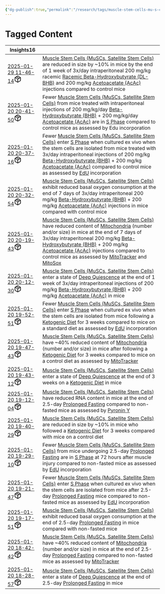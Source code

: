 ```yaml
---
{"dg-publish":true,"permalink":"/research/tags/muscle-stem-cells-mu-s-cs-satellite-stem-cells/","updated":"2025-01-30T16:40:02-05:00"}
---
```


# Tagged Content
<div><table class="dataview table-view-table"><thead class="table-view-thead"><tr class="table-view-tr-header"><th class="table-view-th"><span>Insights</span><span class="dataview small-text">16</span></th><th class="table-view-th"><span></span></th></tr></thead><tbody class="table-view-tbody"><tr><td><span><a data-tooltip-position="top" aria-label="Research/Insights/2025-01-29 11-46-14.md" data-href="Research/Insights/2025-01-29 11-46-14.md" href="Research/Insights/2025-01-29 11-46-14.md" class="internal-link" target="_blank" rel="noopener nofollow" fileclass-name="Research Links">2025-01-29 11-46-14</a><a class="metadata-menu fileclass-icon"><svg xmlns="http://www.w3.org/2000/svg" width="24" height="24" viewBox="0 0 24 24" fill="none" stroke="currentColor" stroke-width="2" stroke-linecap="round" stroke-linejoin="round" class="svg-icon lucide-package"><path d="m7.5 4.27 9 5.15"></path><path d="M21 8a2 2 0 0 0-1-1.73l-7-4a2 2 0 0 0-2 0l-7 4A2 2 0 0 0 3 8v8a2 2 0 0 0 1 1.73l7 4a2 2 0 0 0 2 0l7-4A2 2 0 0 0 21 16Z"></path><path d="m3.3 7 8.7 5 8.7-5"></path><path d="M12 22V12"></path></svg></a></span></td><td><span><a data-href="Muscle Stem Cells (MuSCs, Satellite Stem Cells)" href="Muscle Stem Cells (MuSCs, Satellite Stem Cells)" class="internal-link" target="_blank" rel="noopener nofollow">Muscle Stem Cells (MuSCs, Satellite Stem Cells)</a> are reduced in size by ~10% in mice by the end of 1 week of 3x/day intraperitoneal 200 mg/kg racemic <a data-href="Racemic Beta-Hydroxybutyrate (DL-BHB)" href="Racemic Beta-Hydroxybutyrate (DL-BHB)" class="internal-link" target="_blank" rel="noopener nofollow">Racemic Beta-Hydroxybutyrate (DL-BHB)</a> and 200 mg/kg <a data-href="Acetoacetate (AcAc)" href="Acetoacetate (AcAc)" class="internal-link" target="_blank" rel="noopener nofollow">Acetoacetate (AcAc)</a> injections compared to control mice</span></td></tr><tr><td><span><a data-tooltip-position="top" aria-label="Research/Insights/2025-01-20 20-41-50.md" data-href="Research/Insights/2025-01-20 20-41-50.md" href="Research/Insights/2025-01-20 20-41-50.md" class="internal-link" target="_blank" rel="noopener nofollow" fileclass-name="Research Links">2025-01-20 20-41-50</a><a class="metadata-menu fileclass-icon"><svg xmlns="http://www.w3.org/2000/svg" width="24" height="24" viewBox="0 0 24 24" fill="none" stroke="currentColor" stroke-width="2" stroke-linecap="round" stroke-linejoin="round" class="svg-icon lucide-package"><path d="m7.5 4.27 9 5.15"></path><path d="M21 8a2 2 0 0 0-1-1.73l-7-4a2 2 0 0 0-2 0l-7 4A2 2 0 0 0 3 8v8a2 2 0 0 0 1 1.73l7 4a2 2 0 0 0 2 0l7-4A2 2 0 0 0 21 16Z"></path><path d="m3.3 7 8.7 5 8.7-5"></path><path d="M12 22V12"></path></svg></a></span></td><td><span>Fewer <a data-href="Muscle Stem Cells (MuSCs, Satellite Stem Cells)" href="Muscle Stem Cells (MuSCs, Satellite Stem Cells)" class="internal-link" target="_blank" rel="noopener nofollow">Muscle Stem Cells (MuSCs, Satellite Stem Cells)</a> from mice treated with intraperitoneal injections of 200 mg/kg/day <a data-href="Beta-Hydroxybutyrate (BHB)" href="Beta-Hydroxybutyrate (BHB)" class="internal-link" target="_blank" rel="noopener nofollow">Beta-Hydroxybutyrate (BHB)</a> + 200 mg/kg/day <a data-href="Acetoacetate (AcAc)" href="Acetoacetate (AcAc)" class="internal-link" target="_blank" rel="noopener nofollow">Acetoacetate (AcAc)</a> are in <a data-href="S Phase" href="S Phase" class="internal-link" target="_blank" rel="noopener nofollow">S Phase</a> compared to control mice as assessed by Edu incorporation</span></td></tr><tr><td><span><a data-tooltip-position="top" aria-label="Research/Insights/2025-01-20 20-37-16.md" data-href="Research/Insights/2025-01-20 20-37-16.md" href="Research/Insights/2025-01-20 20-37-16.md" class="internal-link" target="_blank" rel="noopener nofollow" fileclass-name="Research Links">2025-01-20 20-37-16</a><a class="metadata-menu fileclass-icon"><svg xmlns="http://www.w3.org/2000/svg" width="24" height="24" viewBox="0 0 24 24" fill="none" stroke="currentColor" stroke-width="2" stroke-linecap="round" stroke-linejoin="round" class="svg-icon lucide-package"><path d="m7.5 4.27 9 5.15"></path><path d="M21 8a2 2 0 0 0-1-1.73l-7-4a2 2 0 0 0-2 0l-7 4A2 2 0 0 0 3 8v8a2 2 0 0 0 1 1.73l7 4a2 2 0 0 0 2 0l7-4A2 2 0 0 0 21 16Z"></path><path d="m3.3 7 8.7 5 8.7-5"></path><path d="M12 22V12"></path></svg></a></span></td><td><span>Fewer <a data-href="Muscle Stem Cells (MuSCs, Satellite Stem Cells)" href="Muscle Stem Cells (MuSCs, Satellite Stem Cells)" class="internal-link" target="_blank" rel="noopener nofollow">Muscle Stem Cells (MuSCs, Satellite Stem Cells)</a> enter <a data-href="S Phase" href="S Phase" class="internal-link" target="_blank" rel="noopener nofollow">S Phase</a> when cultured ex vivo when the stem cells are isolated from mice treated with 3x/day intraperitoneal injections of 200 mg/kg <a data-href="Beta-Hydroxybutyrate (BHB)" href="Beta-Hydroxybutyrate (BHB)" class="internal-link" target="_blank" rel="noopener nofollow">Beta-Hydroxybutyrate (BHB)</a> + 200 mg/kg <a data-href="Acetoacetate (AcAc)" href="Acetoacetate (AcAc)" class="internal-link" target="_blank" rel="noopener nofollow">Acetoacetate (AcAc)</a> compared to control mice as assessed by <a data-href="EdU" href="EdU" class="internal-link" target="_blank" rel="noopener nofollow">EdU</a> incorporation</span></td></tr><tr><td><span><a data-tooltip-position="top" aria-label="Research/Insights/2025-01-20 20-32-54.md" data-href="Research/Insights/2025-01-20 20-32-54.md" href="Research/Insights/2025-01-20 20-32-54.md" class="internal-link" target="_blank" rel="noopener nofollow" fileclass-name="Research Links">2025-01-20 20-32-54</a><a class="metadata-menu fileclass-icon"><svg xmlns="http://www.w3.org/2000/svg" width="24" height="24" viewBox="0 0 24 24" fill="none" stroke="currentColor" stroke-width="2" stroke-linecap="round" stroke-linejoin="round" class="svg-icon lucide-package"><path d="m7.5 4.27 9 5.15"></path><path d="M21 8a2 2 0 0 0-1-1.73l-7-4a2 2 0 0 0-2 0l-7 4A2 2 0 0 0 3 8v8a2 2 0 0 0 1 1.73l7 4a2 2 0 0 0 2 0l7-4A2 2 0 0 0 21 16Z"></path><path d="m3.3 7 8.7 5 8.7-5"></path><path d="M12 22V12"></path></svg></a></span></td><td><span><a data-href="Muscle Stem Cells (MuSCs, Satellite Stem Cells)" href="Muscle Stem Cells (MuSCs, Satellite Stem Cells)" class="internal-link" target="_blank" rel="noopener nofollow">Muscle Stem Cells (MuSCs, Satellite Stem Cells)</a> exhibit reduced basal oxygen consumption at the end of 7 days of 3x/day intraperitoneal 200 mg/kg <a data-href="Beta-Hydroxybutyrate (BHB)" href="Beta-Hydroxybutyrate (BHB)" class="internal-link" target="_blank" rel="noopener nofollow">Beta-Hydroxybutyrate (BHB)</a> + 200 mg/kg <a data-href="Acetoacetate (AcAc)" href="Acetoacetate (AcAc)" class="internal-link" target="_blank" rel="noopener nofollow">Acetoacetate (AcAc)</a> injections in mice compared with control mice</span></td></tr><tr><td><span><a data-tooltip-position="top" aria-label="Research/Insights/2025-01-20 20-19-43.md" data-href="Research/Insights/2025-01-20 20-19-43.md" href="Research/Insights/2025-01-20 20-19-43.md" class="internal-link" target="_blank" rel="noopener nofollow" fileclass-name="Research Links">2025-01-20 20-19-43</a><a class="metadata-menu fileclass-icon"><svg xmlns="http://www.w3.org/2000/svg" width="24" height="24" viewBox="0 0 24 24" fill="none" stroke="currentColor" stroke-width="2" stroke-linecap="round" stroke-linejoin="round" class="svg-icon lucide-package"><path d="m7.5 4.27 9 5.15"></path><path d="M21 8a2 2 0 0 0-1-1.73l-7-4a2 2 0 0 0-2 0l-7 4A2 2 0 0 0 3 8v8a2 2 0 0 0 1 1.73l7 4a2 2 0 0 0 2 0l7-4A2 2 0 0 0 21 16Z"></path><path d="m3.3 7 8.7 5 8.7-5"></path><path d="M12 22V12"></path></svg></a></span></td><td><span><a data-href="Muscle Stem Cells (MuSCs, Satellite Stem Cells)" href="Muscle Stem Cells (MuSCs, Satellite Stem Cells)" class="internal-link" target="_blank" rel="noopener nofollow">Muscle Stem Cells (MuSCs, Satellite Stem Cells)</a> have reduced content of <a data-href="Mitochondria" href="Mitochondria" class="internal-link" target="_blank" rel="noopener nofollow">Mitochondria</a> (number and/or size) in mice at the end of 7 days of 3x/day intraperitoneal 200 mg/kg <a data-href="Beta-Hydroxybutyrate (BHB)" href="Beta-Hydroxybutyrate (BHB)" class="internal-link" target="_blank" rel="noopener nofollow">Beta-Hydroxybutyrate (BHB)</a> + 200 mg/kg <a data-href="Acetoacetate (AcAc)" href="Acetoacetate (AcAc)" class="internal-link" target="_blank" rel="noopener nofollow">Acetoacetate (AcAc)</a> injections compared to control mice as assessed by <a data-href="MitoTracker" href="MitoTracker" class="internal-link" target="_blank" rel="noopener nofollow">MitoTracker</a> and <a data-href="MitoSox" href="MitoSox" class="internal-link" target="_blank" rel="noopener nofollow">MitoSox</a></span></td></tr><tr><td><span><a data-tooltip-position="top" aria-label="Research/Insights/2025-01-20 20-12-30.md" data-href="Research/Insights/2025-01-20 20-12-30.md" href="Research/Insights/2025-01-20 20-12-30.md" class="internal-link" target="_blank" rel="noopener nofollow" fileclass-name="Research Links">2025-01-20 20-12-30</a><a class="metadata-menu fileclass-icon"><svg xmlns="http://www.w3.org/2000/svg" width="24" height="24" viewBox="0 0 24 24" fill="none" stroke="currentColor" stroke-width="2" stroke-linecap="round" stroke-linejoin="round" class="svg-icon lucide-package"><path d="m7.5 4.27 9 5.15"></path><path d="M21 8a2 2 0 0 0-1-1.73l-7-4a2 2 0 0 0-2 0l-7 4A2 2 0 0 0 3 8v8a2 2 0 0 0 1 1.73l7 4a2 2 0 0 0 2 0l7-4A2 2 0 0 0 21 16Z"></path><path d="m3.3 7 8.7 5 8.7-5"></path><path d="M12 22V12"></path></svg></a></span></td><td><span><a data-href="Muscle Stem Cells (MuSCs, Satellite Stem Cells)" href="Muscle Stem Cells (MuSCs, Satellite Stem Cells)" class="internal-link" target="_blank" rel="noopener nofollow">Muscle Stem Cells (MuSCs, Satellite Stem Cells)</a> enter a state of <a data-href="Deep Quiescence" href="Deep Quiescence" class="internal-link" target="_blank" rel="noopener nofollow">Deep Quiescence</a> at the end of 1 week of 3x/day intraperitoneal injections of 200 mg/kg <a data-href="Beta-Hydroxybutyrate (BHB)" href="Beta-Hydroxybutyrate (BHB)" class="internal-link" target="_blank" rel="noopener nofollow">Beta-Hydroxybutyrate (BHB)</a> + 200 mg/kg <a data-href="Acetoacetate (AcAc)" href="Acetoacetate (AcAc)" class="internal-link" target="_blank" rel="noopener nofollow">Acetoacetate (AcAc)</a> in mice</span></td></tr><tr><td><span><a data-tooltip-position="top" aria-label="Research/Insights/2025-01-20 19-52-51.md" data-href="Research/Insights/2025-01-20 19-52-51.md" href="Research/Insights/2025-01-20 19-52-51.md" class="internal-link" target="_blank" rel="noopener nofollow" fileclass-name="Research Links">2025-01-20 19-52-51</a><a class="metadata-menu fileclass-icon"><svg xmlns="http://www.w3.org/2000/svg" width="24" height="24" viewBox="0 0 24 24" fill="none" stroke="currentColor" stroke-width="2" stroke-linecap="round" stroke-linejoin="round" class="svg-icon lucide-package"><path d="m7.5 4.27 9 5.15"></path><path d="M21 8a2 2 0 0 0-1-1.73l-7-4a2 2 0 0 0-2 0l-7 4A2 2 0 0 0 3 8v8a2 2 0 0 0 1 1.73l7 4a2 2 0 0 0 2 0l7-4A2 2 0 0 0 21 16Z"></path><path d="m3.3 7 8.7 5 8.7-5"></path><path d="M12 22V12"></path></svg></a></span></td><td><span>Fewer <a data-href="Muscle Stem Cells (MuSCs, Satellite Stem Cells)" href="Muscle Stem Cells (MuSCs, Satellite Stem Cells)" class="internal-link" target="_blank" rel="noopener nofollow">Muscle Stem Cells (MuSCs, Satellite Stem Cells)</a> enter <a data-href="S Phase" href="S Phase" class="internal-link" target="_blank" rel="noopener nofollow">S Phase</a> when cultured ex vivo when the stem cells are isolated from mice following a <a data-href="Ketogenic Diet" href="Ketogenic Diet" class="internal-link" target="_blank" rel="noopener nofollow">Ketogenic Diet</a> for 3 weeks compared to mice on a standard diet as assessed by <a data-href="EdU" href="EdU" class="internal-link" target="_blank" rel="noopener nofollow">EdU</a> incorporation</span></td></tr><tr><td><span><a data-tooltip-position="top" aria-label="Research/Insights/2025-01-20 19-47-43.md" data-href="Research/Insights/2025-01-20 19-47-43.md" href="Research/Insights/2025-01-20 19-47-43.md" class="internal-link" target="_blank" rel="noopener nofollow" fileclass-name="Research Links">2025-01-20 19-47-43</a><a class="metadata-menu fileclass-icon"><svg xmlns="http://www.w3.org/2000/svg" width="24" height="24" viewBox="0 0 24 24" fill="none" stroke="currentColor" stroke-width="2" stroke-linecap="round" stroke-linejoin="round" class="svg-icon lucide-package"><path d="m7.5 4.27 9 5.15"></path><path d="M21 8a2 2 0 0 0-1-1.73l-7-4a2 2 0 0 0-2 0l-7 4A2 2 0 0 0 3 8v8a2 2 0 0 0 1 1.73l7 4a2 2 0 0 0 2 0l7-4A2 2 0 0 0 21 16Z"></path><path d="m3.3 7 8.7 5 8.7-5"></path><path d="M12 22V12"></path></svg></a></span></td><td><span><a data-href="Muscle Stem Cells (MuSCs, Satellite Stem Cells)" href="Muscle Stem Cells (MuSCs, Satellite Stem Cells)" class="internal-link" target="_blank" rel="noopener nofollow">Muscle Stem Cells (MuSCs, Satellite Stem Cells)</a> have ~40% reduced content of <a data-href="Mitochondria" href="Mitochondria" class="internal-link" target="_blank" rel="noopener nofollow">Mitochondria</a> (number and/or size) in mice after following a <a data-href="Ketogenic Diet" href="Ketogenic Diet" class="internal-link" target="_blank" rel="noopener nofollow">Ketogenic Diet</a> for 3 weeks compared to mice on a control diet as assessed by <a data-href="MitoTracker" href="MitoTracker" class="internal-link" target="_blank" rel="noopener nofollow">MitoTracker</a></span></td></tr><tr><td><span><a data-tooltip-position="top" aria-label="Research/Insights/2025-01-20 19-43-12.md" data-href="Research/Insights/2025-01-20 19-43-12.md" href="Research/Insights/2025-01-20 19-43-12.md" class="internal-link" target="_blank" rel="noopener nofollow" fileclass-name="Research Links">2025-01-20 19-43-12</a><a class="metadata-menu fileclass-icon"><svg xmlns="http://www.w3.org/2000/svg" width="24" height="24" viewBox="0 0 24 24" fill="none" stroke="currentColor" stroke-width="2" stroke-linecap="round" stroke-linejoin="round" class="svg-icon lucide-package"><path d="m7.5 4.27 9 5.15"></path><path d="M21 8a2 2 0 0 0-1-1.73l-7-4a2 2 0 0 0-2 0l-7 4A2 2 0 0 0 3 8v8a2 2 0 0 0 1 1.73l7 4a2 2 0 0 0 2 0l7-4A2 2 0 0 0 21 16Z"></path><path d="m3.3 7 8.7 5 8.7-5"></path><path d="M12 22V12"></path></svg></a></span></td><td><span><a data-href="Muscle Stem Cells (MuSCs, Satellite Stem Cells)" href="Muscle Stem Cells (MuSCs, Satellite Stem Cells)" class="internal-link" target="_blank" rel="noopener nofollow">Muscle Stem Cells (MuSCs, Satellite Stem Cells)</a> enter a state of <a data-href="Deep Quiescence" href="Deep Quiescence" class="internal-link" target="_blank" rel="noopener nofollow">Deep Quiescence</a> at the end of 3 weeks on a <a data-href="Ketogenic Diet" href="Ketogenic Diet" class="internal-link" target="_blank" rel="noopener nofollow">Ketogenic Diet</a> in mice</span></td></tr><tr><td><span><a data-tooltip-position="top" aria-label="Research/Insights/2025-01-20 19-12-04.md" data-href="Research/Insights/2025-01-20 19-12-04.md" href="Research/Insights/2025-01-20 19-12-04.md" class="internal-link" target="_blank" rel="noopener nofollow" fileclass-name="Research Links">2025-01-20 19-12-04</a><a class="metadata-menu fileclass-icon"><svg xmlns="http://www.w3.org/2000/svg" width="24" height="24" viewBox="0 0 24 24" fill="none" stroke="currentColor" stroke-width="2" stroke-linecap="round" stroke-linejoin="round" class="svg-icon lucide-package"><path d="m7.5 4.27 9 5.15"></path><path d="M21 8a2 2 0 0 0-1-1.73l-7-4a2 2 0 0 0-2 0l-7 4A2 2 0 0 0 3 8v8a2 2 0 0 0 1 1.73l7 4a2 2 0 0 0 2 0l7-4A2 2 0 0 0 21 16Z"></path><path d="m3.3 7 8.7 5 8.7-5"></path><path d="M12 22V12"></path></svg></a></span></td><td><span><a data-href="Muscle Stem Cells (MuSCs, Satellite Stem Cells)" href="Muscle Stem Cells (MuSCs, Satellite Stem Cells)" class="internal-link" target="_blank" rel="noopener nofollow">Muscle Stem Cells (MuSCs, Satellite Stem Cells)</a> have reduced RNA content in mice at the end of 2.5-day <a data-href="Prolonged Fasting" href="Prolonged Fasting" class="internal-link" target="_blank" rel="noopener nofollow">Prolonged Fasting</a> compared to non-fasted mice as assessed by <a data-href="Pyronin Y" href="Pyronin Y" class="internal-link" target="_blank" rel="noopener nofollow">Pyronin Y</a></span></td></tr><tr><td><span><a data-tooltip-position="top" aria-label="Research/Insights/2025-01-20 19-40-29.md" data-href="Research/Insights/2025-01-20 19-40-29.md" href="Research/Insights/2025-01-20 19-40-29.md" class="internal-link" target="_blank" rel="noopener nofollow" fileclass-name="Research Links">2025-01-20 19-40-29</a><a class="metadata-menu fileclass-icon"><svg xmlns="http://www.w3.org/2000/svg" width="24" height="24" viewBox="0 0 24 24" fill="none" stroke="currentColor" stroke-width="2" stroke-linecap="round" stroke-linejoin="round" class="svg-icon lucide-package"><path d="m7.5 4.27 9 5.15"></path><path d="M21 8a2 2 0 0 0-1-1.73l-7-4a2 2 0 0 0-2 0l-7 4A2 2 0 0 0 3 8v8a2 2 0 0 0 1 1.73l7 4a2 2 0 0 0 2 0l7-4A2 2 0 0 0 21 16Z"></path><path d="m3.3 7 8.7 5 8.7-5"></path><path d="M12 22V12"></path></svg></a></span></td><td><span><a data-href="Muscle Stem Cells (MuSCs, Satellite Stem Cells)" href="Muscle Stem Cells (MuSCs, Satellite Stem Cells)" class="internal-link" target="_blank" rel="noopener nofollow">Muscle Stem Cells (MuSCs, Satellite Stem Cells)</a> are reduced in size by ~10% in mice who followed a <a data-href="Ketogenic Diet" href="Ketogenic Diet" class="internal-link" target="_blank" rel="noopener nofollow">Ketogenic Diet</a> for 3 weeks compared with mice on a control diet</span></td></tr><tr><td><span><a data-tooltip-position="top" aria-label="Research/Insights/2025-01-20 19-29-10.md" data-href="Research/Insights/2025-01-20 19-29-10.md" href="Research/Insights/2025-01-20 19-29-10.md" class="internal-link" target="_blank" rel="noopener nofollow" fileclass-name="Research Links">2025-01-20 19-29-10</a><a class="metadata-menu fileclass-icon"><svg xmlns="http://www.w3.org/2000/svg" width="24" height="24" viewBox="0 0 24 24" fill="none" stroke="currentColor" stroke-width="2" stroke-linecap="round" stroke-linejoin="round" class="svg-icon lucide-package"><path d="m7.5 4.27 9 5.15"></path><path d="M21 8a2 2 0 0 0-1-1.73l-7-4a2 2 0 0 0-2 0l-7 4A2 2 0 0 0 3 8v8a2 2 0 0 0 1 1.73l7 4a2 2 0 0 0 2 0l7-4A2 2 0 0 0 21 16Z"></path><path d="m3.3 7 8.7 5 8.7-5"></path><path d="M12 22V12"></path></svg></a></span></td><td><span>Fewer <a data-href="Muscle Stem Cells (MuSCs, Satellite Stem Cells)" href="Muscle Stem Cells (MuSCs, Satellite Stem Cells)" class="internal-link" target="_blank" rel="noopener nofollow">Muscle Stem Cells (MuSCs, Satellite Stem Cells)</a> from mice undergoing 2.5-day <a data-href="Prolonged Fasting" href="Prolonged Fasting" class="internal-link" target="_blank" rel="noopener nofollow">Prolonged Fasting</a> are in <a data-href="S Phase" href="S Phase" class="internal-link" target="_blank" rel="noopener nofollow">S Phase</a> at 72 hours after muscle injury compared to non-fasted mice as assessed by <a data-href="EdU" href="EdU" class="internal-link" target="_blank" rel="noopener nofollow">EdU</a> incorporation</span></td></tr><tr><td><span><a data-tooltip-position="top" aria-label="Research/Insights/2025-01-20 19-21-47.md" data-href="Research/Insights/2025-01-20 19-21-47.md" href="Research/Insights/2025-01-20 19-21-47.md" class="internal-link" target="_blank" rel="noopener nofollow" fileclass-name="Research Links">2025-01-20 19-21-47</a><a class="metadata-menu fileclass-icon"><svg xmlns="http://www.w3.org/2000/svg" width="24" height="24" viewBox="0 0 24 24" fill="none" stroke="currentColor" stroke-width="2" stroke-linecap="round" stroke-linejoin="round" class="svg-icon lucide-package"><path d="m7.5 4.27 9 5.15"></path><path d="M21 8a2 2 0 0 0-1-1.73l-7-4a2 2 0 0 0-2 0l-7 4A2 2 0 0 0 3 8v8a2 2 0 0 0 1 1.73l7 4a2 2 0 0 0 2 0l7-4A2 2 0 0 0 21 16Z"></path><path d="m3.3 7 8.7 5 8.7-5"></path><path d="M12 22V12"></path></svg></a></span></td><td><span>Fewer <a data-href="Muscle Stem Cells (MuSCs, Satellite Stem Cells)" href="Muscle Stem Cells (MuSCs, Satellite Stem Cells)" class="internal-link" target="_blank" rel="noopener nofollow">Muscle Stem Cells (MuSCs, Satellite Stem Cells)</a> enter <a data-href="S Phase" href="S Phase" class="internal-link" target="_blank" rel="noopener nofollow">S Phase</a> when cultured ex vivo when the stem cells are isolated from mice after 2.5-day <a data-href="Prolonged Fasting" href="Prolonged Fasting" class="internal-link" target="_blank" rel="noopener nofollow">Prolonged Fasting</a> mice compared to non-fasted mice as assessed by <a data-href="EdU" href="EdU" class="internal-link" target="_blank" rel="noopener nofollow">EdU</a> incorporation</span></td></tr><tr><td><span><a data-tooltip-position="top" aria-label="Research/Insights/2025-01-20 19-17-51.md" data-href="Research/Insights/2025-01-20 19-17-51.md" href="Research/Insights/2025-01-20 19-17-51.md" class="internal-link" target="_blank" rel="noopener nofollow" fileclass-name="Research Links">2025-01-20 19-17-51</a><a class="metadata-menu fileclass-icon"><svg xmlns="http://www.w3.org/2000/svg" width="24" height="24" viewBox="0 0 24 24" fill="none" stroke="currentColor" stroke-width="2" stroke-linecap="round" stroke-linejoin="round" class="svg-icon lucide-package"><path d="m7.5 4.27 9 5.15"></path><path d="M21 8a2 2 0 0 0-1-1.73l-7-4a2 2 0 0 0-2 0l-7 4A2 2 0 0 0 3 8v8a2 2 0 0 0 1 1.73l7 4a2 2 0 0 0 2 0l7-4A2 2 0 0 0 21 16Z"></path><path d="m3.3 7 8.7 5 8.7-5"></path><path d="M12 22V12"></path></svg></a></span></td><td><span><a data-href="Muscle Stem Cells (MuSCs, Satellite Stem Cells)" href="Muscle Stem Cells (MuSCs, Satellite Stem Cells)" class="internal-link" target="_blank" rel="noopener nofollow">Muscle Stem Cells (MuSCs, Satellite Stem Cells)</a> exhibit reduced basal oxygen consumption at the end of 2.5-day <a data-href="Prolonged Fasting" href="Prolonged Fasting" class="internal-link" target="_blank" rel="noopener nofollow">Prolonged Fasting</a> in mice compared with non-fasted mice</span></td></tr><tr><td><span><a data-tooltip-position="top" aria-label="Research/Insights/2025-01-20 18-42-42.md" data-href="Research/Insights/2025-01-20 18-42-42.md" href="Research/Insights/2025-01-20 18-42-42.md" class="internal-link" target="_blank" rel="noopener nofollow" fileclass-name="Research Links">2025-01-20 18-42-42</a><a class="metadata-menu fileclass-icon"><svg xmlns="http://www.w3.org/2000/svg" width="24" height="24" viewBox="0 0 24 24" fill="none" stroke="currentColor" stroke-width="2" stroke-linecap="round" stroke-linejoin="round" class="svg-icon lucide-package"><path d="m7.5 4.27 9 5.15"></path><path d="M21 8a2 2 0 0 0-1-1.73l-7-4a2 2 0 0 0-2 0l-7 4A2 2 0 0 0 3 8v8a2 2 0 0 0 1 1.73l7 4a2 2 0 0 0 2 0l7-4A2 2 0 0 0 21 16Z"></path><path d="m3.3 7 8.7 5 8.7-5"></path><path d="M12 22V12"></path></svg></a></span></td><td><span><a data-href="Muscle Stem Cells (MuSCs, Satellite Stem Cells)" href="Muscle Stem Cells (MuSCs, Satellite Stem Cells)" class="internal-link" target="_blank" rel="noopener nofollow">Muscle Stem Cells (MuSCs, Satellite Stem Cells)</a> have ~40% reduced content of <a data-href="Mitochondria" href="Mitochondria" class="internal-link" target="_blank" rel="noopener nofollow">Mitochondria</a> (number and/or size) in mice at the end of 2.5-day <a data-href="Prolonged Fasting" href="Prolonged Fasting" class="internal-link" target="_blank" rel="noopener nofollow">Prolonged Fasting</a> compared to non-fasted mice as assessed by <a data-href="MitoTracker" href="MitoTracker" class="internal-link" target="_blank" rel="noopener nofollow">MitoTracker</a></span></td></tr><tr><td><span><a data-tooltip-position="top" aria-label="Research/Insights/2025-01-20 18-28-57.md" data-href="Research/Insights/2025-01-20 18-28-57.md" href="Research/Insights/2025-01-20 18-28-57.md" class="internal-link" target="_blank" rel="noopener nofollow" fileclass-name="Research Links">2025-01-20 18-28-57</a><a class="metadata-menu fileclass-icon"><svg xmlns="http://www.w3.org/2000/svg" width="24" height="24" viewBox="0 0 24 24" fill="none" stroke="currentColor" stroke-width="2" stroke-linecap="round" stroke-linejoin="round" class="svg-icon lucide-package"><path d="m7.5 4.27 9 5.15"></path><path d="M21 8a2 2 0 0 0-1-1.73l-7-4a2 2 0 0 0-2 0l-7 4A2 2 0 0 0 3 8v8a2 2 0 0 0 1 1.73l7 4a2 2 0 0 0 2 0l7-4A2 2 0 0 0 21 16Z"></path><path d="m3.3 7 8.7 5 8.7-5"></path><path d="M12 22V12"></path></svg></a></span></td><td><span><a data-href="Muscle Stem Cells (MuSCs, Satellite Stem Cells)" href="Muscle Stem Cells (MuSCs, Satellite Stem Cells)" class="internal-link" target="_blank" rel="noopener nofollow">Muscle Stem Cells (MuSCs, Satellite Stem Cells)</a> enter a state of <a data-href="Deep Quiescence" href="Deep Quiescence" class="internal-link" target="_blank" rel="noopener nofollow">Deep Quiescence</a> at the end of 2.5-day <a data-href="Prolonged Fasting" href="Prolonged Fasting" class="internal-link" target="_blank" rel="noopener nofollow">Prolonged Fasting</a> in mice</span></td></tr></tbody></table></div>

